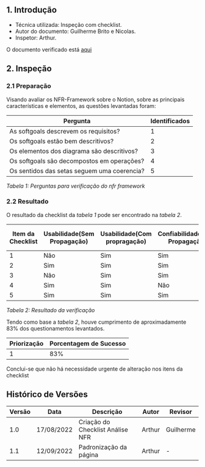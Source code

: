 ## 1. Introdução

- Técnica utilizada: Inspeção com checklist.
- Autor do documento: Guilherme Brito e Nicolas.
- Inspetor: Arthur.

O documento verificado está <a href="https://https://requisitos-de-software.github.io/2022.1-Notion/#/modelagem/nfr_framework">aqui</a>

## 2. Inspeção
### 2.1 Preparação

Visando avaliar os NFR-Framework sobre o Notion, sobre as principais características e elementos, as questões levantadas foram:

| Pergunta | Identificados |
| ----------------- | ----------- |
|  As softgoals descrevem os requisitos? | 1|
| Os softgoals estão bem descritivos? | 2|
|Os elementos dos diagrama são descritivos? | 3|
|Os softgoals são decompostos em operações? | 4|
|  Os sentidos das setas seguem uma coerencia?| 5|

*Tabela 1: Perguntas para verificação do nfr framework*
### 2.2 Resultado

O resultado da checklist da *tabela 1* pode ser encontrado na *tabela 2*.

| Item da Checklist | Usabilidade(Sem Propagação) | Usabilidade(Com propragação) | Confiabilidade(Sem Propagação)  |  Confiabilidade(Com Propagação) | Portabilidade (Com Propagação) | Portabilidade(Sem Propagação)| 
| - | --- | --- | --- | --- | --- |  --- |   
| 1 | Não | Sim | Sim | Sim | Sim |  Sim | 
| 2 | Sim | Sim | Sim | Não | Sim |  Sim |  
| 3 | Não | Sim | Sim | Sim | Sim |  Sim |  
| 4 | Sim | Sim | Não | Sim | Sim |  Não |  
| 5 | Sim | Sim | Sim | Sim | Sim |  Sim |  

*Tabela 2: Resultado da verificação*

Tendo como base a *tabela 2*, houve cumprimento de aproximadamente 83% dos questionamentos levantados.

| Priorização | Porcentagem de Sucesso |
| --- | --- |
| 1 | 83% |

Conclui-se que não há necessidade urgente de alteração nos itens da checklist
## Histórico de Versões
| Versão  | Data       | Descrição                        | Autor      | Revisor   |
|---------|------------|----------------------------------|------------|-----------|
| 1.0     | 17/08/2022 | Criação do Checklist Análise NFR | Arthur     | Guilherme |
| 1.1      | 12/09/2022 | Padronização da página |Arthur | -    |
